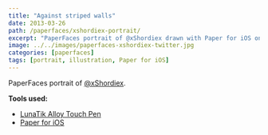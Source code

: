 ```yaml
---
title: "Against striped walls"
date: 2013-03-26
path: /paperfaces/xshordiex-portrait/
excerpt: "PaperFaces portrait of @xShordiex drawn with Paper for iOS on an iPad."
image: ../../images/paperfaces-xshordiex-twitter.jpg
categories: [paperfaces]
tags: [portrait, illustration, Paper for iOS]
---
```


PaperFaces portrait of [@xShordiex](https://twitter.com/xShordiex).

**Tools used:**

- [LunaTik Alloy Touch Pen](https://www.amazon.com/gp/product/B00821TR7G/ref=as_li_ss_tl?ie=UTF8&tag=mademist-20&linkCode=as2&camp=1789&creative=390957&creativeASIN=B00821TR7G)
- [Paper for iOS](https://paper.bywetransfer.com/)
